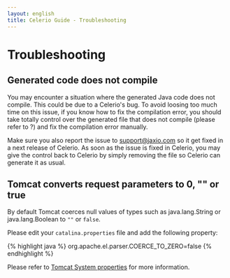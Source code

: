 ```yaml
---
layout: english
title: Celerio Guide - Troubleshooting
---
```


Troubleshooting
===============

Generated code does not compile
-------------------------------

You may encounter a situation where the generated Java code does not
compile. This could be due to a Celerio's bug. To avoid loosing too much
time on this issue, if you know how to fix the compilation error, you
should take totally control over the generated file that does not
compile (please refer to ?) and fix the compilation error manually.

Make sure you also report the issue to <support@jaxio.com> so it get
fixed in a next release of Celerio. As soon as the issue is fixed in
Celerio, you may give the control back to Celerio by simply removing the
file so Celerio can generate it as usual.

Tomcat converts request parameters to 0, "" or true
---------------------------------------------------

By default Tomcat coerces null values of types such as java.lang.String
or java.lang.Boolean to `""` or `false`.

Please edit your `catalina.properties` file and add the following
property:

{% highlight java %}
org.apache.el.parser.COERCE_TO_ZERO=false
{% endhighlight %}

Please refer to [Tomcat System
properties](http://tomcat.apache.org/tomcat-6.0-doc/config/systemprops.html)
for more information.
